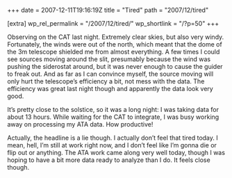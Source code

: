 +++
date = 2007-12-11T19:16:19Z
title = "Tired"
path = "2007/12/tired"

[extra]
wp_rel_permalink = "/2007/12/tired/"
wp_shortlink = "/?p=50"
+++

Observing on the CAT last night. Extremely clear skies, but also very windy.
Fortunately, the winds were out of the north, which meant that the dome of the
3m telescope shielded me from almost everything. A few times I could see
sources moving around the slit, presumably because the wind was pushing the
siderostat around, but it was never enough to cause the guider to freak out.
And as far as I can convince myself, the source moving will only hurt the
telescope’s efficiency a bit, not mess with the data. The efficiency was great
last night though and apparently the data look very good.

It’s pretty close to the solstice, so it was a long night: I was taking data
for about 13 hours. While waiting for the CAT to integrate, I was busy working
away on processing my ATA data. How productive!

Actually, the headline is a lie though. I actually don’t feel that tired
today. I mean, hell, I’m still at work right now, and I don’t feel like I’m
gonna die or flip out or anything. The ATA work came along very well today,
though I was hoping to have a bit more data ready to analyze than I do. It
feels close though.
